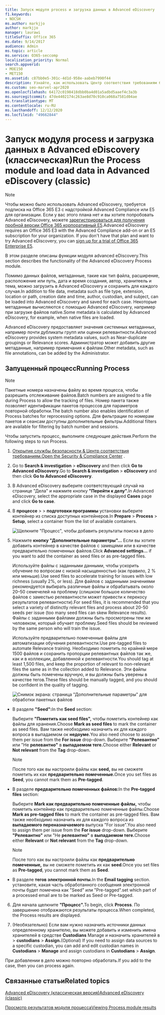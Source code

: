 ```yaml
---
title: Запуск модуля process и загрузка данных в Advanced eDiscovery
f1.keywords:
- NOCSH
ms.author: markjjo
author: markjjo
manager: laurawi
titleSuffix: Office 365
ms.date: 9/14/2017
audience: Admin
ms.topic: article
ms.service: O365-seccomp
localization_priority: Normal
search.appverid:
- MOE150
- MET150
ms.assetid: c87bb0e5-301c-4d1d-958e-aabeb7990f44
description: Узнайте, как использовать Центр соответствия требованиям безопасности для доступа &amp; к Advanced eDiscovery и запуска модуля процесса для дела.
ms.custom: seo-marvel-apr2020
ms.openlocfilehash: 64172c0198418dbb0ba4d01a5adbd5aaef4c3a3b
ms.sourcegitcommit: 47de4402174c263ae8d70c910ca068a7581d04ae
ms.translationtype: MT
ms.contentlocale: ru-RU
ms.lasthandoff: 12/12/2020
ms.locfileid: "49662844"
---
```

# <a name="run-the-process-module-and-load-data-in-advanced-ediscovery-classic"></a><span data-ttu-id="f7f4d-103">Запуск модуля process и загрузка данных в Advanced eDiscovery (классическая)</span><span class="sxs-lookup"><span data-stu-id="f7f4d-103">Run the Process module and load data in Advanced eDiscovery (classic)</span></span>

> [!NOTE]
> <span data-ttu-id="f7f4d-p101">Чтобы можно было использовать Advanced eDiscovery, требуется подписка на Office 365 E3 с надстройкой Advanced Compliance или E5 для организации. Если у вас этого плана нет и вы хотите попробовать Advanced eDiscovery, можете [зарегистрироваться для получения пробной версии Office 365 корпоративный E5](https://go.microsoft.com/fwlink/p/?LinkID=698279).</span><span class="sxs-lookup"><span data-stu-id="f7f4d-p101">Advanced eDiscovery requires an Office 365 E3 with the Advanced Compliance add-on or an E5 subscription for your organization. If you don't have that plan and want to try Advanced eDiscovery, you can [sign up for a trial of Office 365 Enterprise E5](https://go.microsoft.com/fwlink/p/?LinkID=698279).</span></span> 
  
<span data-ttu-id="f7f4d-106">В этом разделе описаны функции модуля advanced eDiscovery.</span><span class="sxs-lookup"><span data-stu-id="f7f4d-106">This section describes the functionality of the Advanced eDiscovery Process module.</span></span> 
  
<span data-ttu-id="f7f4d-107">Помимо данных файлов, метаданные, такие как тип файла, расширение, расположение или путь, дата и время создания, автор, хранитеель и тема, можно загрузить в Advanced eDiscovery и сохранить для каждого случая.</span><span class="sxs-lookup"><span data-stu-id="f7f4d-107">In addition to file data, metadata such as file type, extension, location or path, creation date and time, author, custodian, and subject, can be loaded into Advanced eDiscovery and saved for each case.</span></span> <span data-ttu-id="f7f4d-108">Некоторые метаданные вычисляются с помощью Advanced eDiscovery, например при загрузке файлов native.</span><span class="sxs-lookup"><span data-stu-id="f7f4d-108">Some metadata is calculated by Advanced eDiscovery, for example, when native files are loaded.</span></span> 
  
<span data-ttu-id="f7f4d-109">Advanced eDiscovery предоставляет значения системных метаданных, например почти дубликаты групп или оценки релевантности.</span><span class="sxs-lookup"><span data-stu-id="f7f4d-109">Advanced eDiscovery provides system metadata values, such as Near-duplicate groupings or Relevance scores.</span></span> <span data-ttu-id="f7f4d-110">Администратор может добавить другие метаданные, например примечания к файлам.</span><span class="sxs-lookup"><span data-stu-id="f7f4d-110">Other metadata, such as file annotations, can be added by the Administrator.</span></span> 
  
## <a name="running-process"></a><span data-ttu-id="f7f4d-111">Запущенный процесс</span><span class="sxs-lookup"><span data-stu-id="f7f4d-111">Running Process</span></span>

> [!NOTE]
> <span data-ttu-id="f7f4d-112">Пакетные номера назначены файлу во время процесса, чтобы разрешить отслеживание файлов.</span><span class="sxs-lookup"><span data-stu-id="f7f4d-112">Batch numbers are assigned to a file during Process to allow the tracking of files.</span></span> <span data-ttu-id="f7f4d-113">Номер пакета также позволяет идентификации пакетов процессов для параметров повторной обработки.</span><span class="sxs-lookup"><span data-stu-id="f7f4d-113">The batch number also enables identification of Process batches for reprocessing options.</span></span> <span data-ttu-id="f7f4d-114">Для фильтрации по номерам пакетов и сеансам доступны дополнительные фильтры.</span><span class="sxs-lookup"><span data-stu-id="f7f4d-114">Additional filters are available for filtering by batch number and sessions.</span></span> 
  
<span data-ttu-id="f7f4d-115">Чтобы запустить процесс, выполните следующие действия.</span><span class="sxs-lookup"><span data-stu-id="f7f4d-115">Perform the following steps to run Process.</span></span>
  
1. <span data-ttu-id="f7f4d-116">[Открытие службы безопасности &amp; Центр соответствия требованиям.](go-to-the-securitycompliance-center.md)</span><span class="sxs-lookup"><span data-stu-id="f7f4d-116">[Open the Security &amp; Compliance Center](go-to-the-securitycompliance-center.md) .</span></span> 
    
2. <span data-ttu-id="f7f4d-117">Go to **Search &amp; investigation** \> **eDiscovery** and then click **Go to Advanced eDiscovery**.</span><span class="sxs-lookup"><span data-stu-id="f7f4d-117">Go to **Search &amp; investigation** \> **eDiscovery** and then click **Go to Advanced eDiscovery**.</span></span>
    
3. <span data-ttu-id="f7f4d-118">В Advanced eDiscovery выберите соответствующий случай  на странице "Дела" и нажмите кнопку **"Перейти к делу".**</span><span class="sxs-lookup"><span data-stu-id="f7f4d-118">In Advanced eDiscovery, select the appropriate case in the displayed **Cases** page and click **Go to case**.</span></span>
    
4. <span data-ttu-id="f7f4d-119">В **процессе** \>  \> **подготовки программы** установки выберите контейнер из списка доступных контейнеров.</span><span class="sxs-lookup"><span data-stu-id="f7f4d-119">In **Prepare** \> **Process** \> **Setup**, select a container from the list of available containers.</span></span>
    
    ![Щелкните "Процесс", чтобы добавить результаты поиска в дело](../media/50bdc55c-d378-4881-b302-31ef785fa359.png)
  
5. <span data-ttu-id="f7f4d-121">Нажмите **кнопку "Дополнительные параметры"...** Если вы хотите добавить контейнер в качестве файлов с замещями или в качестве предварительно помеченных файлов.</span><span class="sxs-lookup"><span data-stu-id="f7f4d-121">Click **Advanced settings...** if you want to add the container as seed files or as pre-tagged files.</span></span> 
    
    <span data-ttu-id="f7f4d-122">Используйте файлы с заданными данными, чтобы ускорить обучение по вопросам с низкой насыщенностью (как правило, 2 % или меньше).</span><span class="sxs-lookup"><span data-stu-id="f7f4d-122">Use seed files to accelerate training for issues with low richness (usually 2%, or less).</span></span> <span data-ttu-id="f7f4d-123">Для файлов с заданными значениями рекомендуется выбирать различные файлы и обрабатывать около 20–50 семечелей на проблему (слишком большое количество файлов с заместью релевантности может привести к перекосу результатов релевантности).</span><span class="sxs-lookup"><span data-stu-id="f7f4d-123">For seed files, it is recommended that you select a variety of distinctly relevant files and process about 20-50 seeds per issue (too many seed files can skew Relevance results).</span></span> <span data-ttu-id="f7f4d-124">Файлы с заданными файлами должны быть просмотрены тем же человеком, который обучает проблему.</span><span class="sxs-lookup"><span data-stu-id="f7f4d-124">Seed files should be reviewed by the same person who will train the issue.</span></span>
    
    <span data-ttu-id="f7f4d-125">Используйте предварительно помеченные файлы для автоматизации обучения релевантности.</span><span class="sxs-lookup"><span data-stu-id="f7f4d-125">Use pre-tagged files to automate Relevance training.</span></span> <span data-ttu-id="f7f4d-126">Необходимо пометить по крайней мере 1500 файлов и сохранить пропорции релевантных файлов так же, как и в коллекции, добавленной к релевантности.</span><span class="sxs-lookup"><span data-stu-id="f7f4d-126">You should tag at least 1,500 files, and keep the proportion of relevant to non-relevant files the same as in the collection added to Relevance.</span></span> <span data-ttu-id="f7f4d-127">Эти файлы должны быть помечены вручную, и вы должны быть уверены в качестве тегов.</span><span class="sxs-lookup"><span data-stu-id="f7f4d-127">These files should be manually tagged, and you should be confident in the quality of tagging.</span></span>
    
    ![Снимок экрана: страница "Дополнительные параметры" для обработки пакетных файлов](../media/3c25cb78-4484-41e5-bd34-3753c7ab6cf2.jpg)
  
  - <span data-ttu-id="f7f4d-129">В разделе **"Seed":**</span><span class="sxs-lookup"><span data-stu-id="f7f4d-129">In the **Seed** section:</span></span> 
    
    <span data-ttu-id="f7f4d-130">Выберите **"Пометить как seed files",** чтобы пометить контейнер как файлы для хранения.</span><span class="sxs-lookup"><span data-stu-id="f7f4d-130">Choose **Mark as seed files** to mark the container as seed files.</span></span> <span data-ttu-id="f7f4d-131">Вам также необходимо назначить их для каждого вопроса в выпадаемом ок **недоуме.**</span><span class="sxs-lookup"><span data-stu-id="f7f4d-131">You also need choose to assign them per issue from the **For issue** drop-down.</span></span> <span data-ttu-id="f7f4d-132">Выберите **"Релевантно"** или "Не **релевантно"** в **выпадаемом теге.**</span><span class="sxs-lookup"><span data-stu-id="f7f4d-132">Choose either **Relevant** or **Not relevant** from the **Tag** drop-down.</span></span> 
    
    > [!NOTE]
    > <span data-ttu-id="f7f4d-133">После того как вы настроили файлы как **seed,** вы не сможете пометить их как **предварительно помеченные.**</span><span class="sxs-lookup"><span data-stu-id="f7f4d-133">Once you set files as **Seed**, you cannot mark them as **Pre-tagged**.</span></span> 
  
  - <span data-ttu-id="f7f4d-134">В разделе **предварительно помеченных файлов:**</span><span class="sxs-lookup"><span data-stu-id="f7f4d-134">In the **Pre-tagged files** section:</span></span> 
    
    <span data-ttu-id="f7f4d-135">Выберите **Mark как предварительно помеченные файлы,** чтобы пометить контейнер как предварительно помеченные файлы.</span><span class="sxs-lookup"><span data-stu-id="f7f4d-135">Choose **Mark as pre-tagged files** to mark the container as pre-tagged files.</span></span> <span data-ttu-id="f7f4d-136">Вам также необходимо назначить их для каждого вопроса из **выпадаемого переназначаемого** выпуска "For issue".</span><span class="sxs-lookup"><span data-stu-id="f7f4d-136">You also need to assign them per issue from the **For issue** drop-down.</span></span> <span data-ttu-id="f7f4d-137">Выберите **"Релевантно"** или "Не **релевантно"** в **выпадаемом теге.**</span><span class="sxs-lookup"><span data-stu-id="f7f4d-137">Choose either **Relevant** or **Not relevant** from the **Tag** drop-down.</span></span> 
    
    > [!NOTE]
    > <span data-ttu-id="f7f4d-138">После того как вы настроили файлы как **предварительно помеченные,** вы не сможете пометить их как **seed**.</span><span class="sxs-lookup"><span data-stu-id="f7f4d-138">Once you set files as **Pre-tagged**, you cannot mark them as **Seed**.</span></span> 
  
  - <span data-ttu-id="f7f4d-139">В разделе **тегов электронной почты.**</span><span class="sxs-lookup"><span data-stu-id="f7f4d-139">In the **Email tagging** section.</span></span> <span data-ttu-id="f7f4d-140">установите, какая часть обработанного сообщения электронной почты будет помечена как "Seed" или "Pre-tagged".</span><span class="sxs-lookup"><span data-stu-id="f7f4d-140">set which part of a processed email are to be marked as Seed or Pre-tagged.</span></span> 
    
6. <span data-ttu-id="f7f4d-141">Для начала щелкните **"Процесс".**</span><span class="sxs-lookup"><span data-stu-id="f7f4d-141">To begin, click **Process**.</span></span> <span data-ttu-id="f7f4d-142">По завершению отображаются результаты процесса.</span><span class="sxs-lookup"><span data-stu-id="f7f4d-142">When completed, the Process results are displayed.</span></span>
    
7. <span data-ttu-id="f7f4d-143">(Необязательно) Если вам нужно назначить источники данных определенному хранителю, вы можете добавить и изменить имена хранителей в средстве **Custodians** Manage и назначить хранителей в \>  **custodians** \> **Assign.**</span><span class="sxs-lookup"><span data-stu-id="f7f4d-143">(Optional) If you need to assign data sources to a specific custodian, you can add and edit custodian names in **Custodians** \> **Manage** and assign custodians in **Custodians** \> **Assign**.</span></span> 
    
<span data-ttu-id="f7f4d-144">При добавлении в дело можно повторно обработать.</span><span class="sxs-lookup"><span data-stu-id="f7f4d-144">If you add to the case, then you can process again.</span></span>
  
## <a name="related-topics"></a><span data-ttu-id="f7f4d-145">Связанные статьи</span><span class="sxs-lookup"><span data-stu-id="f7f4d-145">Related topics</span></span>

[<span data-ttu-id="f7f4d-146">Advanced eDiscovery (классическая версия)</span><span class="sxs-lookup"><span data-stu-id="f7f4d-146">Advanced eDiscovery (classic)</span></span>](office-365-advanced-ediscovery.md)
  
[<span data-ttu-id="f7f4d-147">Просмотр результатов модуля процесса</span><span class="sxs-lookup"><span data-stu-id="f7f4d-147">Viewing Process module results</span></span>](view-process-module-results-in-advanced-ediscovery.md)


